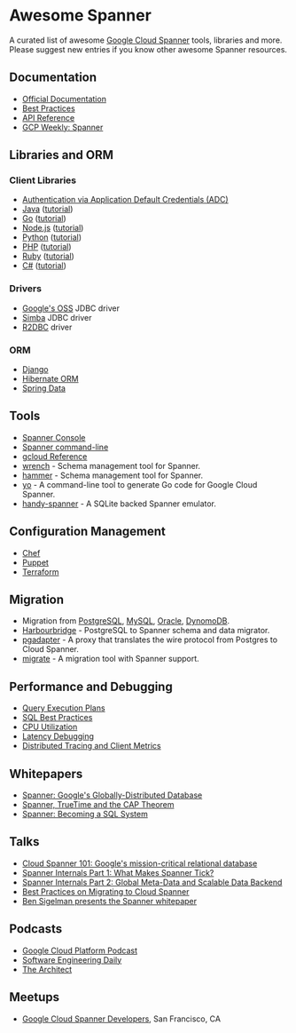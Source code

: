 # Awesome Spanner

A curated list of awesome [Google Cloud Spanner](https://cloud.google.com/spanner) 
tools, libraries and more. Please suggest new entries if
you know other awesome Spanner resources.

## Documentation

* [Official Documentation](https://cloud.google.com/spanner)
* [Best Practices](https://cloud.google.com/spanner/docs/best-practice-list)
* [API Reference](https://cloud.google.com/spanner/docs/reference/rest)
* [GCP Weekly: Spanner](https://www.gcpweekly.com/gcp-resources/tag/google-cloud-spanner/)

## Libraries and ORM

### Client Libraries

* [Authentication via Application Default Credentials (ADC)](https://cloud.google.com/docs/authentication/production)
* [Java](https://googleapis.dev/java/google-cloud-clients/0.119.0-alpha/com/google/cloud/spanner/package-summary.html) ([tutorial](https://cloud.google.com/spanner/docs/getting-started/java))
* [Go](https://pkg.go.dev/cloud.google.com/go/spanner) ([tutorial](https://cloud.google.com/spanner/docs/getting-started/go))
* [Node.js](https://googleapis.dev/nodejs/spanner/latest/) ([tutorial](https://cloud.google.com/spanner/docs/getting-started/nodejs))
* [Python](https://googleapis.dev/python/spanner/latest/index.html) ([tutorial](https://cloud.google.com/spanner/docs/getting-started/python))
* [PHP](https://googleapis.github.io/google-cloud-php/#/docs/google-cloud/latest/spanner/readme) ([tutorial](https://cloud.google.com/spanner/docs/getting-started/php))
* [Ruby](https://googleapis.dev/ruby/google-cloud-spanner/latest/Google/Cloud/Spanner.html) ([tutorial](https://cloud.google.com/spanner/docs/getting-started/ruby))
* [C#](https://googleapis.github.io/google-cloud-dotnet/docs/Google.Cloud.Spanner.Data/api/Google.Cloud.Spanner.Data.html) ([tutorial](https://cloud.google.com/spanner/docs/getting-started/csharp))

### Drivers

* [Google's OSS](https://cloud.google.com/spanner/docs/jdbc-drivers) JDBC driver
* [Simba](https://cloud.google.com/spanner/docs/jdbc-drivers) JDBC driver
* [R2DBC](https://github.com/GoogleCloudPlatform/cloud-spanner-r2dbc) driver

### ORM

* [Django](https://github.com/googleapis/python-spanner-django/)
* [Hibernate ORM](https://cloud.google.com/spanner/docs/use-hibernate)
* [Spring Data](https://cloud.google.com/spanner/docs/adding-spring)

## Tools

* [Spanner Console](https://console.cloud.google.com/spanner)
* [Spanner command-line](https://github.com/cloudspannerecosystem/spanner-cli)
* [gcloud Reference](https://cloud.google.com/sdk/gcloud/reference/spanner)
* [wrench](https://github.com/cloudspannerecosystem/wrench) - Schema management tool for Spanner.
* [hammer](https://github.com/daichirata/hammer) - Schema management tool for Spanner.
* [yo](https://github.com/cloudspannerecosystem/yo) - A command-line tool to generate Go code for Google Cloud Spanner.
* [handy-spanner](https://github.com/gcpug/handy-spanner) - A SQLite backed Spanner emulator.

## Configuration Management

* [Chef](https://github.com/GoogleCloudPlatform/chef-google-spanner)
* [Puppet](https://github.com/GoogleCloudPlatform/puppet-google-spanner)
* [Terraform](https://www.terraform.io/docs/providers/google/r/spanner_database.html)

## Migration

* Migration from [PostgreSQL](https://cloud.google.com/spanner/docs/migrating-postgres-spanner), [MySQL](https://cloud.google.com/solutions/migrating-mysql-to-spanner), [Oracle](https://cloud.google.com/solutions/migrating-oracle-to-cloud-spanner), [DynomoDB](https://cloud.google.com/solutions/migrating-dynamodb-to-cloud-spanner). 
* [Harbourbridge](https://github.com/cloudspannerecosystem/harbourbridge) - PostgreSQL to Spanner schema and data migrator.
* [pgadapter](https://github.com/cloudspannerecosystem/pgadapter) - A proxy that translates the wire protocol from Postgres to Cloud Spanner.
* [migrate](https://github.com/golang-migrate/migrate) - A migration tool with Spanner support.

## Performance and Debugging

* [Query Execution Plans](https://cloud.google.com/spanner/docs/query-execution-plans)
* [SQL Best Practices](https://cloud.google.com/spanner/docs/sql-best-practices)
* [CPU Utilization](https://cloud.google.com/spanner/docs/cpu-utilization)
* [Latency Debugging](https://cloud.google.com/spanner/docs/latency)
* [Distributed Tracing and Client Metrics](https://medium.com/@orijtech/cloud-spanner-instrumented-by-opencensus-and-exported-to-stackdriver-6ed61ed6ab4e)

## Whitepapers

* [Spanner: Google's Globally-Distributed Database](https://research.google/pubs/pub39966/)
* [Spanner, TrueTime and the CAP Theorem](https://research.google/pubs/pub45855/)
* [Spanner: Becoming a SQL System](https://research.google/pubs/pub46103/)

## Talks

* [Cloud Spanner 101: Google's mission-critical relational database](https://www.youtube.com/watch?v=IfsTINNCooY)
* [Spanner Internals Part 1: What Makes Spanner Tick?](https://www.youtube.com/watch?v=nvlt0dA7rsQ)
* [Spanner Internals Part 2: Global Meta-Data and Scalable Data Backend](https://www.youtube.com/watch?v=zy-rcR4MoN4)
* [Best Practices on Migrating to Cloud Spanner](https://www.youtube.com/watch?v=FNeGQUqMa_c)
* [Ben Sigelman presents the Spanner whitepaper](https://youtu.be/mYV6_OaZeEs?t=1629)

## Podcasts

* [Google Cloud Platform Podcast](https://www.gcppodcast.com/post/episode-62-cloud-spanner-with-deepti-srivastava/)
* [Software Engineering Daily](https://softwareengineeringdaily.com/2019/09/10/google-spanner-with-deepti-srivastava)
* [The Architect](http://architechtshow.com/ep-44-googles-deepti-srivastava-on-multi-region-spanner-and-case-for-cloud-databases)

## Meetups

* [Google Cloud Spanner Developers](https://www.meetup.com/Cloud-Spanner-Developers/), San Francisco, CA